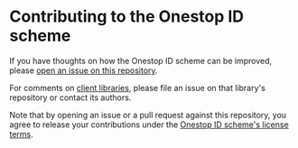 # Contributing to the Onestop ID scheme

If you have thoughts on how the Onestop ID scheme can be improved, please [open an issue on this repository](https://github.com/transitland/onestop-id/issues/new).

For comments on [client libraries](client-libraries.md), please file an issue on that library's repository or contact its authors.

Note that by opening an issue or a pull request against this repository, you agree to release your contributions under the [Onestop ID scheme's license terms](license.md).
